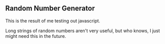 ## Random Number Generator
This is the result of me testing out javascript.

Long strings of random numbers aren't very useful, but who knows, I just might need this in the future.
